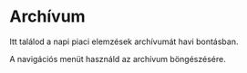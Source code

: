 # Archívum

Itt találod a napi piaci elemzések archívumát havi bontásban.

A navigációs menüt használd az archívum böngészésére.